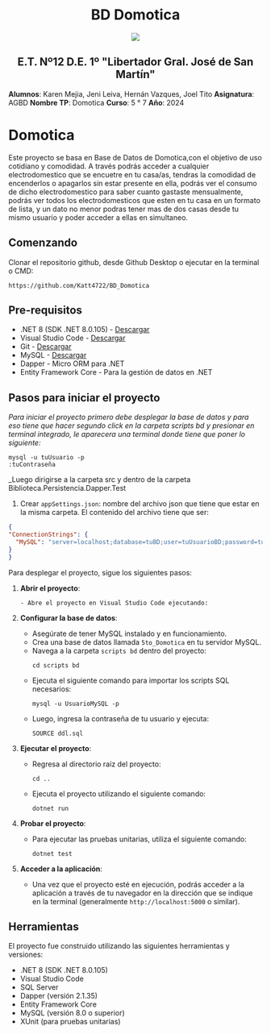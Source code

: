 <h1 align="center"> BD Domotica </h1>
<p align="center">
  <img src="https://et12.edu.ar/imgs/et12.gif">
</p>

<h2 align="center"> E.T. Nº12 D.E. 1º "Libertador Gral. José de San Martín" </h2>

**Alumnos**: Karen Mejia, Jeni Leiva, Hernán Vazques, Joel Tito
**Asignatura**:  AGBD
**Nombre TP**: Domotica
**Curso**: 5 ° 7
**Año**:  2024

# Domotica
Este proyecto se basa en Base de Datos de Domotica,con el objetivo de uso cotidiano y comodidad. A través podrás acceder a cualquier electrodomestico que se encuetre en tu casa/as, tendras la comodidad de encenderlos o apagarlos sin estar presente en ella, podrás ver el consumo de dicho electrodomestico para saber cuanto gastaste mensualmente, podrás ver todos los electrodomesticos que esten en tu casa en un formato de lista, y un dato no menor podras tener mas de dos casas desde tu mismo usuario y poder acceder a ellas en simultaneo.

## Comenzando 

Clonar el repositorio github, desde Github Desktop o ejecutar en la terminal o CMD:

```
https://github.com/Katt4722/BD_Domotica
```

## Pre-requisitos 

- .NET 8 (SDK .NET 8.0.105) - [Descargar](https://dotnet.microsoft.com/es-es/download/dotnet/8.0)
- Visual Studio Code - [Descargar](https://code.visualstudio.com/#alt-downloads)
- Git - [Descargar](https://git-scm.com/downloads)
- MySQL - [Descargar](https://dev.mysql.com/downloads/mysql/)
- Dapper - Micro ORM para .NET
- Entity Framework Core - Para la gestión de datos en .NET

## Pasos para iniciar el proyecto 

_Para iniciar el proyecto primero debe desplegar la base de datos y para eso tiene que hacer segundo click en la carpeta scripts bd_
_y presionar en terminal integrado, le aparecera una terminal donde tiene que poner lo siguiente:_

```
mysql -u tuUsuario -p 
:tuContraseña
```
_Luego dirigirse a la carpeta src y dentro de la carpeta Biblioteca.Persistencia.Dapper.Test

1. Crear `appSettings.json`: nombre del archivo json que tiene que estar en la misma carpeta.
El contenido del archivo tiene que ser:  
  ```json
  {
  "ConnectionStrings": {
    "MySQL": "server=localhost;database=tuBD;user=tuUsuarioBD;password=tuPass"
  }
  }
  ```

Para desplegar el proyecto, sigue los siguientes pasos:


1. **Abrir el proyecto**:
     ```
   - Abre el proyecto en Visual Studio Code ejecutando:
     ```



2. **Configurar la base de datos**:
   - Asegúrate de tener MySQL instalado y en funcionamiento.
   - Crea una base de datos llamada `5to_Domotica` en tu servidor MySQL.
   - Navega a la carpeta `scripts bd` dentro del proyecto:
     ```
     cd scripts bd
     ```
   - Ejecuta el siguiente comando para importar los scripts SQL necesarios:
     ```
     mysql -u UsuarioMySQL -p
     ```
   - Luego, ingresa la contraseña de tu usuario y ejecuta:
     ```
     SOURCE ddl.sql
     ```

3. **Ejecutar el proyecto**:
   - Regresa al directorio raíz del proyecto:
     ```
     cd ..
     ```
   - Ejecuta el proyecto utilizando el siguiente comando:
     ```
     dotnet run
     ```

4. **Probar el proyecto**:
   - Para ejecutar las pruebas unitarias, utiliza el siguiente comando:
     ```
     dotnet test
     ```

5. **Acceder a la aplicación**:
   - Una vez que el proyecto esté en ejecución, podrás acceder a la aplicación a través de tu navegador en la dirección que se indique en la terminal (generalmente `http://localhost:5000` o similar).


## Herramientas

El proyecto fue construido utilizando las siguientes herramientas y versiones:

* .NET 8 (SDK .NET 8.0.105)
* Visual Studio Code
* SQL Server
* Dapper (versión 2.1.35)
* Entity Framework Core
* MySQL (versión 8.0 o superior)
* XUnit (para pruebas unitarias)

